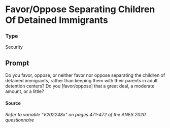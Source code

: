 # Favor/Oppose Separating Children Of Detained Immigrants

### Type
Security

## Prompt
Do you favor, oppose, or neither favor nor oppose separating the children of detained immigrants, rather than keeping them with their parents in adult detention centers? Do you [favor/oppose] that a great deal, a moderate amount, or a little?

#### Source
###### *Refer to variable "V202248x" on pages 471-472 of the ANES 2020 questionnaire*
